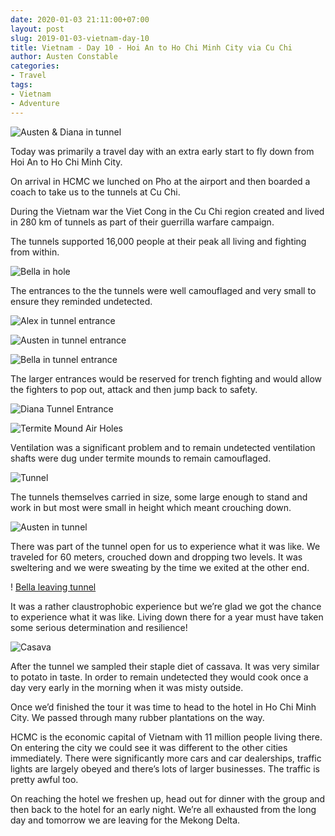 ```yaml
---
date: 2020-01-03 21:11:00+07:00
layout: post
slug: 2019-01-03-vietnam-day-10
title: Vietnam - Day 10 - Hoi An to Ho Chi Minh City via Cu Chi
author: Austen Constable
categories:
- Travel
tags:
- Vietnam
- Adventure
---
```


![Austen & Diana in tunnel](../images/2020/01/2020-01-03-IMG_6061.jpeg)

Today was primarily a travel day with an extra early start to fly down from Hoi An to Ho Chi Minh City. 

On arrival in HCMC we lunched on Pho at the airport and then boarded a coach to take us to the tunnels at Cu Chi. 

During the Vietnam war the Viet Cong in the Cu Chi region created and lived in 280 km of tunnels as part of their guerrilla warfare campaign. 

The tunnels supported 16,000 people at their peak all living and fighting from within. 

![Bella in hole](../images/2020/01/2020-01-03-DSCF2897.jpeg)

The entrances to the the tunnels were well camouflaged and very small to ensure they reminded undetected. 

![Alex in tunnel entrance](../images/2020/01/2020-01-03-DSCF2918.jpeg)

![Austen in tunnel entrance](../images/2020/01/2020-01-03-DSCF2919.jpeg)

![Bella in tunnel entrance](../images/2020/01/2020-01-03-DSCF2922.jpeg)

The larger entrances would be reserved for trench fighting and would allow the fighters to pop out, attack and then jump back to safety. 

![Diana Tunnel Entrance](../images/2020/01/2020-01-03-IMG_6056.jpeg)

![Termite Mound Air Holes](../images/2020/01/2020-01-03-DSCF2929.jpeg)

Ventilation was a significant problem and to remain undetected ventilation shafts were dug under termite mounds to remain camouflaged. 

![Tunnel](../images/2020/01/2020-01-03-IMG_6057.jpeg)

The tunnels themselves carried in size, some large enough to stand and work in but most were small in height which meant crouching down. 

![Austen in tunnel](../images/2020/01/2020-01-03-DSCF2936.jpeg)

There was part of the tunnel open for us  to experience what it was like. We traveled for 60 meters, crouched down and dropping two levels. It was sweltering and we were sweating by the time we exited at the other end.

! [Bella leaving tunnel](../images/2020/01/2020-01-03-DSCF2940.jpeg)

It was a rather claustrophobic experience but we’re glad we got the chance to experience what it was like. Living down there for a year must have taken some serious determination and resilience!

![Casava](../images/2020/01/2020-01-03-DSCF2941.jpeg)

After the tunnel we sampled their staple diet of cassava. It was very similar to potato in taste. In order to remain undetected they would cook once a day very early in the morning when it was misty outside. 

Once we’d finished the tour it was time to head to the hotel in Ho Chi Minh City. We passed through many rubber plantations on the way. 

HCMC is the economic capital of Vietnam with 11 million people living there. On entering the city we could see it was different to the other cities immediately. There were significantly more cars and car dealerships, traffic lights are largely obeyed and there’s lots of larger businesses. The traffic is pretty awful too. 

On reaching the hotel we freshen up, head out for dinner with the group and then back to the hotel for an early night. We’re all exhausted from the long day and tomorrow we are leaving for the Mekong Delta. 
